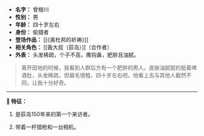 
- **名字：** 曾根川
- **性别：** 男
- **年龄：** 四十岁左右
- **身份：** 偷猎者
- **登场作品：** [[《奥杜邦的祈祷》]]
- **相关角色：** [[轰大叔（荻岛）]]（合作者）
- **外表：** 头发稀疏，个子不高，鹰钩鼻，肥胖且油腻。

> 离开田地的时候，我看到人群后方有一个肥胖的男人。皮肤油腻腻的挺着啤酒肚，头发稀疏，但眉毛很粗，四十岁左右吧。他看上去与其他人截然不同，让我十分好奇。

---

**🔫 特征：** 

1. 是荻岛150年来的第一个来访者。

2. 带着一杆猎枪和一台相机。

